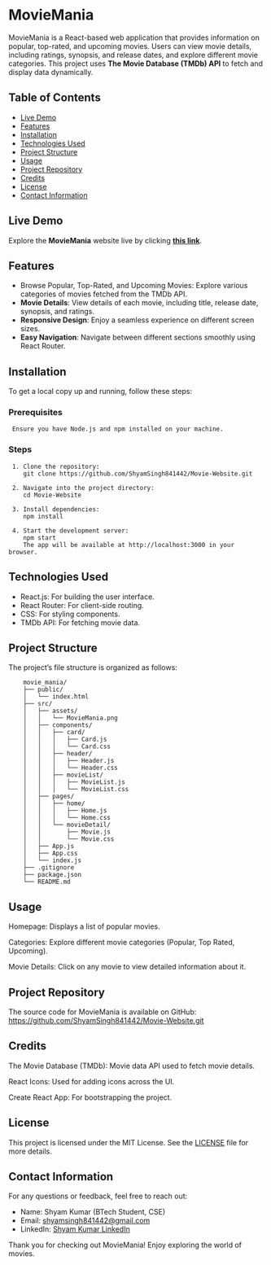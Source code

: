 # MovieMania
  MovieMania is a React-based web application that provides information on popular, top-rated, and upcoming movies. Users can view movie details, including ratings, synopsis, and release dates, and explore different movie categories. This project uses **The Movie Database (TMDb) API** to fetch and display data dynamically.



 ## Table of Contents
- [Live Demo](#live-demo)
- [Features](#features)
- [Installation](#installation)
- [Technologies Used](#technologies-used)
- [Project Structure](#project-structure)
- [Usage](#usage)
- [Project Repository](#project-repository)
- [Credits](#credits)
- [License](#license)
- [Contact Information](#contact-information)




## Live Demo
Explore the **MovieMania** website live by clicking [**this link**](https://shyamsingh841442.github.io/movie-website/).


## Features
- Browse Popular, Top-Rated, and Upcoming Movies: Explore various categories of movies fetched from the TMDb API.
- **Movie Details**: View details of each movie, including title, release date, synopsis, and ratings.
- **Responsive Design**: Enjoy a seamless experience on different screen sizes.
- **Easy Navigation**: Navigate between different sections smoothly using React Router.


## Installation
  To get a local copy up and running, follow these steps:

  ### Prerequisites
     Ensure you have Node.js and npm installed on your machine.

  ### Steps
     1. Clone the repository:
        git clone https://github.com/ShyamSingh841442/Movie-Website.git

     2. Navigate into the project directory:
        cd Movie-Website

     3. Install dependencies:
        npm install

     4. Start the development server:
        npm start
        The app will be available at http://localhost:3000 in your browser.

## Technologies Used
- React.js: For building the user interface.
- React Router: For client-side routing.
- CSS: For styling components.
- TMDb API: For fetching movie data.

## Project Structure
   The project’s file structure is organized as follows:

        movie_mania/
        ├── public/
        │   └── index.html
        ├── src/
        │   ├── assets/
        │   │   └── MovieMania.png
        │   ├── components/
        │   │   ├── card/
        │   │   │   ├── Card.js
        │   │   │   └── Card.css
        │   │   ├── header/
        │   │   │   ├── Header.js
        │   │   │   └── Header.css
        │   │   ├── movieList/
        │   │   │   ├── MovieList.js
        │   │   │   └── MovieList.css
        │   ├── pages/
        │   │   ├── home/
        │   │   │   ├── Home.js
        │   │   │   └── Home.css
        │   │   └── movieDetail/
        │   │       ├── Movie.js
        │   │       └── Movie.css
        │   ├── App.js
        │   ├── App.css
        │   └── index.js
        ├── .gitignore
        ├── package.json
        └── README.md


## Usage
  Homepage: Displays a list of popular movies.
  
  Categories: Explore different movie categories (Popular, Top Rated, Upcoming).
  
  Movie Details: Click on any movie to view detailed information about it.


## Project Repository
   The source code for MovieMania is available on GitHub: https://github.com/ShyamSingh841442/Movie-Website.git

## Credits
   The Movie Database (TMDb): Movie data API used to fetch movie details.
   
   React Icons: Used for adding icons across the UI.
   
   Create React App: For bootstrapping the project.

## License
This project is licensed under the MIT License. See the [LICENSE](LICENSE) file for more details.


## Contact Information
For any questions or feedback, feel free to reach out:

- Name: Shyam Kumar (BTech Student, CSE)
- Email: [shyamsingh841442@gmail.com](mailto:shyamsingh841442@gmail.com)  
- LinkedIn: [Shyam Kumar LinkedIn](https://www.linkedin.com/in/shyamsingh841442)



Thank you for checking out MovieMania! Enjoy exploring the world of movies.
